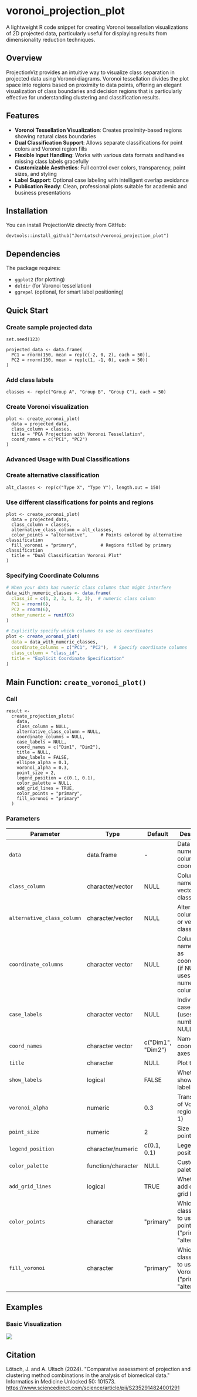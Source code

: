 # voronoi_projection_plot

A lightweight R code snippet for creating Voronoi tessellation visualizations of 2D projected data, particularly useful for displaying results from dimensionality reduction techniques.

## Overview

ProjectionViz provides an intuitive way to visualize class separation in projected data using Voronoi diagrams. Voronoi tessellation divides the plot space into regions based on proximity to data points, offering an elegant visualization of class boundaries and decision regions that is particularly effective for understanding clustering and classification results.

## Features

- **Voronoi Tessellation Visualization**: Creates proximity-based regions showing natural class boundaries
- **Dual Classification Support**: Allows separate classifications for point colors and Voronoi region fills
- **Flexible Input Handling**: Works with various data formats and handles missing class labels gracefully
- **Customizable Aesthetics**: Full control over colors, transparency, point sizes, and styling
- **Label Support**: Optional case labeling with intelligent overlap avoidance
- **Publication Ready**: Clean, professional plots suitable for academic and business presentations

## Installation

You can install ProjectionViz directly from GitHub:
```
devtools::install_github("JornLotsch/voronoi_projection_plot")
```
## Dependencies

The package requires:
- `ggplot2` (for plotting)
- `deldir` (for Voronoi tessellation)
- `ggrepel` (optional, for smart label positioning)

## Quick Start

### Create sample projected data
```
set.seed(123)

projected_data <- data.frame(
  PC1 = rnorm(150, mean = rep(c(-2, 0, 2), each = 50)),
  PC2 = rnorm(150, mean = rep(c(1, -1, 0), each = 50))
)
```
### Add class labels
```
classes <- rep(c("Group A", "Group B", "Group C"), each = 50)
```

### Create Voronoi visualization
```
plot <- create_voronoi_plot(
  data = projected_data,
  class_column = classes,
  title = "PCA Projection with Voronoi Tessellation",
  coord_names = c("PC1", "PC2")
)
```
### Advanced Usage with Dual Classifications

### Create alternative classification
```
alt_classes <- rep(c("Type X", "Type Y"), length.out = 150)
```
### Use different classifications for points and regions
```
plot <- create_voronoi_plot(
  data = projected_data,
  class_column = classes,
  alternative_class_column = alt_classes,
  color_points = "alternative",     # Points colored by alternative classification
  fill_voronoi = "primary",         # Regions filled by primary classification
  title = "Dual Classification Voronoi Plot"
)
``` 

### Specifying Coordinate Columns

```r
# When your data has numeric class columns that might interfere
data_with_numeric_classes <- data.frame(
  class_id = c(1, 2, 3, 1, 2, 3),  # numeric class column
  PC1 = rnorm(6),
  PC2 = rnorm(6),
  other_numeric = runif(6)
)

# Explicitly specify which columns to use as coordinates
plot <- create_voronoi_plot(
  data = data_with_numeric_classes,
  coordinate_columns = c("PC1", "PC2"),  # Specify coordinate columns
  class_column = "class_id",
  title = "Explicit Coordinate Specification"
)
```


## Main Function: `create_voronoi_plot()`

### Call
```
result <-
  create_projection_plots(
    data,
    class_column = NULL,
    alternative_class_column = NULL,
    coordinate_columns = NULL,
    case_labels = NULL,
    coord_names = c("Dim1", "Dim2"),
    title = NULL,
    show_labels = FALSE,
    ellipse_alpha = 0.1,
    voronoi_alpha = 0.3,
    point_size = 2,
    legend_position = c(0.1, 0.1),
    color_palette = NULL,
    add_grid_lines = TRUE,
    color_points = "primary",
    fill_voronoi = "primary"
  )
```

### Parameters

| Parameter | Type | Default | Description |
|-----------|------|---------|-------------|
| `data` | data.frame | - | Data with ≥2 numeric columns for coordinates |
| `class_column` | character/vector | NULL | Column name or vector of class labels |
| `alternative_class_column` | character/vector | NULL | Alternative column name or vector of class labels |
| `coordinate_columns` | character vector | NULL | Column names to use as coordinates (if NULL, uses first 2 numeric columns) |
| `case_labels` | character vector | NULL | Individual case labels (uses row numbers if NULL) |
| `coord_names` | character vector | c("Dim1", "Dim2") | Names for coordinate axes |
| `title` | character | NULL | Plot title |
| `show_labels` | logical | FALSE | Whether to show case labels |
| `voronoi_alpha` | numeric | 0.3 | Transparency of Voronoi regions (0-1) |
| `point_size` | numeric | 2 | Size of data points |
| `legend_position` | character/numeric | c(0.1, 0.1) | Legend position |
| `color_palette` | function/character | NULL | Custom color palette |
| `add_grid_lines` | logical | TRUE | Whether to add origin grid lines |
| `color_points` | character | "primary" | Which classification to use for point colors ("primary" or "alternative") |
| `fill_voronoi` | character | "primary" | Which classification to use for Voronoi fills ("primary" or "alternative") |


## Examples

### Basic Visualization
<img src="./example_plot.svg">

## Citation
Lötsch, J. and A. Ultsch (2024). "Comparative assessment of projection and clustering method combinations in the analysis of biomedical data." Informatics in Medicine Unlocked 50: 101573. 
https://www.sciencedirect.com/science/article/pii/S2352914824001291
